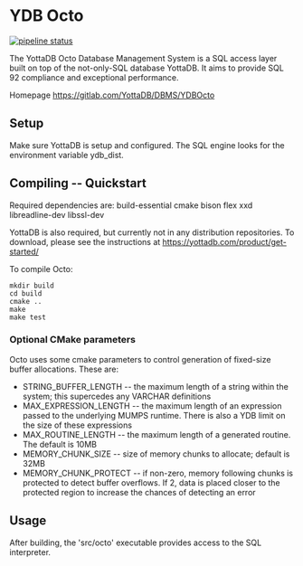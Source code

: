 # YDB Octo

[![pipeline status](https://gitlab.com/YottaDB/DBMS/YDBOcto/badges/master/pipeline.svg)](https://gitlab.com/YottaDB/DBMS/YDBOcto/commits/master)


The YottaDB Octo Database Management System is a SQL access layer built on top of the not-only-SQL database YottaDB.
It aims to provide SQL 92 compliance and exceptional performance.

Homepage https://gitlab.com/YottaDB/DBMS/YDBOcto

## Setup

Make sure YottaDB is setup and configured.
The SQL engine looks for the environment variable ydb_dist.

## Compiling -- Quickstart

Required dependencies are: build-essential cmake bison flex xxd libreadline-dev libssl-dev

YottaDB is also required, but currently not in any distribution repositories.
To download, please see the instructions at https://yottadb.com/product/get-started/

To compile Octo:

```
mkdir build
cd build
cmake ..
make
make test
```

### Optional CMake parameters

Octo uses some cmake parameters to control generation of fixed-size buffer allocations. These are:

 - STRING_BUFFER_LENGTH -- the maximum length of a string within the system; this supercedes any VARCHAR definitions
 - MAX_EXPRESSION_LENGTH -- the maximum length of an expression passed to the underlying MUMPS runtime. There is also a YDB limit on the size of these expressions
 - MAX_ROUTINE_LENGTH -- the maximum length of a generated routine. The default is 10MB
 - MEMORY_CHUNK_SIZE -- size of memory chunks to allocate; default is 32MB
 - MEMORY_CHUNK_PROTECT -- if non-zero, memory following chunks is protected to detect buffer overflows. If 2, data is placed closer to the protected region to increase the chances of detecting an error

## Usage

After building, the 'src/octo' executable provides access to the SQL interpreter.
